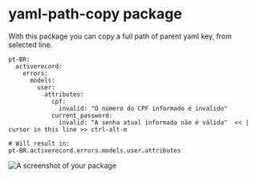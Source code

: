 # yaml-path-copy package

With this package you can copy a full path of parent yaml key, from selected line.

    pt-BR:
      activerecord:
        errors:
          models:
            user:
              attributes:
                cpf:
                  invalid: "O número do CPF informado é inválido"
                current_password:
                  invalid: "A senha atual informada não é válida"  << | cursor in this line >> ctrl-alt-m

    # Will result in:
    pt-BR.activerecord.errors.models.user.attributes


![A screenshot of your package](https://f.cloud.github.com/assets/69169/2290250/c35d867a-a017-11e3-86be-cd7c5bf3ff9b.gif)
